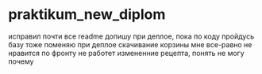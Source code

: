 # praktikum_new_diplom
исправил почти все
readme допишу при деплое, пока по коду пройдусь
базу тоже поменяю при деплое
скачивание корзины мне все-равно не нравится
по фронту не работет измененние рецепта, понять не могу почему
